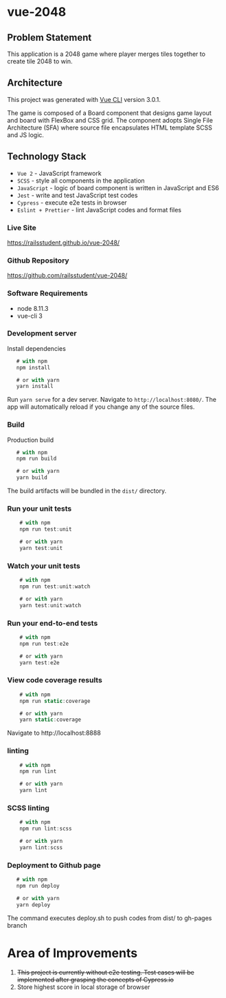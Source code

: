 # vue-2048

## Problem Statement

This application is a 2048 game where player merges tiles together to create tile 2048 to win.

## Architecture

This project was generated with [Vue CLI](https://cli.vuejs.org/) version 3.0.1.

The game is composed of a Board component that designs game layout and board with FlexBox and CSS grid. The component adopts Single File Architecture (SFA) where source file encapsulates HTML template SCSS and JS logic.

## Technology Stack
* `Vue 2`  - JavaScript framework
* `SCSS`   - style all components in the application
* `JavaScript` - logic of board component is written in JavaScript and ES6
* `Jest` - write and test JavaScript test codes
* `Cypress` - execute e2e tests in browser
* `Eslint + Prettier` - lint JavaScript codes and format files

### Live Site
https://railsstudent.github.io/vue-2048/

### Github Repository
https://github.com/railsstudent/vue-2048/

### Software Requirements
- node 8.11.3
- vue-cli 3

### Development server

Install dependencies

 ```javascript
    # with npm
    npm install

    # or with yarn
    yarn install
```

Run `yarn serve` for a dev server. Navigate to `http://localhost:8080/`. The app will automatically reload if you change any of the source files.

### Build

Production build

 ```javascript
    # with npm
    npm run build

    # or with yarn
    yarn build
```

The build artifacts will be bundled in the `dist/` directory.

### Run your unit tests
```javascript
    # with npm
    npm run test:unit

    # or with yarn
    yarn test:unit
```

### Watch your unit tests
```javascript
    # with npm
    npm run test:unit:watch

    # or with yarn
    yarn test:unit:watch
```

### Run your end-to-end tests
```javascript
    # with npm
    npm run test:e2e

    # or with yarn
    yarn test:e2e
```

### View code coverage results
```javascript
    # with npm
    npm run static:coverage

    # or with yarn
    yarn static:coverage
```
Navigate to http://localhost:8888

### linting
```javascript
    # with npm
    npm run lint

    # or with yarn
    yarn lint
```

### SCSS linting
```javascript
    # with npm
    npm run lint:scss

    # or with yarn
    yarn lint:scss
```

### Deployment to Github page
 ```javascript
    # with npm
    npm run deploy

    # or with yarn
    yarn deploy
```
The command executes deploy.sh to push codes from dist/ to gh-pages branch

# Area of Improvements
1. ~~This project is currently without e2e testing. Test cases will be implemented after grasping the concepts of Cypress.io~~
2. Store highest score in local storage of browser